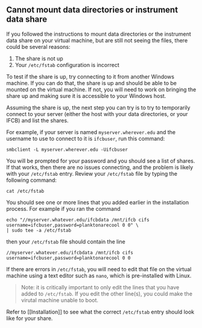 ## Cannot mount data directories or instrument data share

If you followed the instructions to mount data directories or the instrument data share on your virtual machine, but are still not seeing the files, there could be several reasons:

1. The share is not up
1. Your `/etc/fstab` configuration is incorrect

To test if the share is up, try connecting to it from another Windows machine. If you can do that, the share is up and should be able to be mounted on the virtual machine. If not, you will need to work on bringing the share up and making sure it is accessible to your Windows host.

Assuming the share is up, the next step you can try is to try to temporarily connect to your server (either the host with your data directories, or your IFCB) and list the shares.

For example, if your server is named `myserver.wherever.edu` and the username to use to connect to it is `ifcbuser`, run this command:

```
smbclient -L myserver.wherever.edu -Uifcbuser
```

You will be prompted for your password and you should see a list of shares. If that works, then there are no issues connecting, and the problem is likely with your `/etc/fstab` entry. Review your `/etc/fstab` file by typing the following command:

```
cat /etc/fstab
```

You should see one or more lines that you added earlier in the installation process. For example if you ran the command

```
echo "//myserver.whatever.edu/ifcbdata /mnt/ifcb cifs username=ifcbuser,password=planktonarecool 0 0" \
| sudo tee -a /etc/fstab
```

then your `/etc/fstab` file should contain the line

```
//myserver.whatever.edu/ifcbdata /mnt/ifcb cifs username=ifcbuser,password=planktonarecool 0 0
```

If there are errors in `/etc/fstab`, you will need to edit that file on the virtual machine using a text editor such as `nano`, which is pre-installed with Linux.

> Note: it is critically important to only edit the lines that you have added to `/etc/fstab`. If you edit the other line(s), you could make the virutal machine unable to boot.

Refer to [[Installation]] to see what the correct `/etc/fstab` entry should look like for your share.